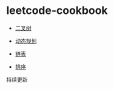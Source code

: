 # leetcode-cookbook

- [二叉树](https://gaowenxin95.github.io/leetcode-cookbook/tree.html)

- [动态规划](https://gaowenxin95.github.io/leetcode-cookbook/analysis/DP.html)

- [链表](https://gaowenxin95.github.io/leetcode-cookbook/analysis/lianbiao.html)

- [排序](https://gaowenxin95.github.io/leetcode-cookbook/analysis/sort.Rmd)

持续更新
